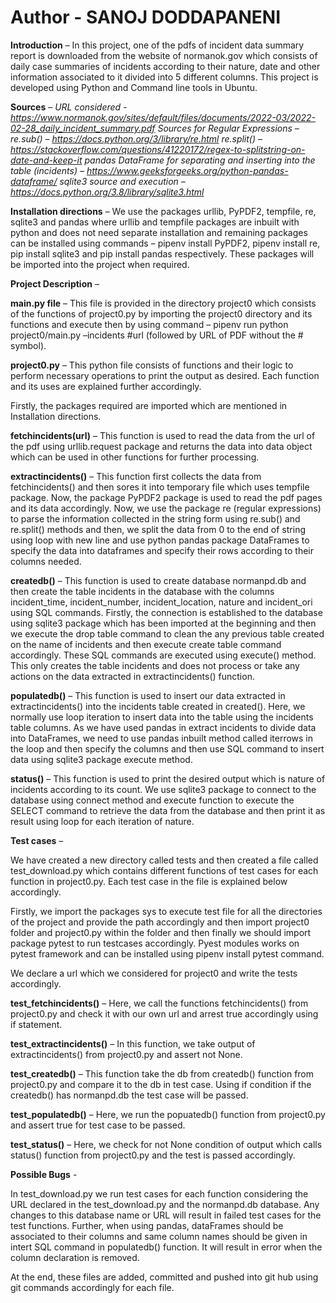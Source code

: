 # Author - SANOJ DODDAPANENI

**Introduction** – In this project, one of the pdfs of incident data summary report is downloaded from the website of normanok.gov which consists of daily case summaries of incidents according to their nature, date and other information associated to it divided into 5 different columns. This project is developed using Python and Command line tools in Ubuntu.

**Sources** – 
*URL considered - https://www.normanok.gov/sites/default/files/documents/2022-03/2022-02-28_daily_incident_summary.pdf
Sources for Regular Expressions – 
re.sub() – https://docs.python.org/3/library/re.html
re.split() – https://stackoverflow.com/questions/41220172/regex-to-splitstring-on-date-and-keep-it
pandas DataFrame for separating and inserting into the table (incidents) – https://www.geeksforgeeks.org/python-pandas-dataframe/
sqlite3 source and execution – https://docs.python.org/3.8/library/sqlite3.html*

**Installation directions** – We use the packages urllib, PyPDF2, tempfile, re, sqlite3 and pandas where urllib and tempfile packages are inbuilt with python and does not need separate installation and remaining packages can be installed using commands – pipenv install PyPDF2, pipenv install re, pip install sqlite3 and pip install pandas respectively. These packages will be imported into the project when required.

**Project Description** – 

**main.py file** – This file is provided in the directory project0 which consists of the functions of project0.py by importing the project0 directory and its functions and execute then by using command – pipenv run python project0/main.py –incidents #url (followed by URL of PDF without the # symbol).

**project0.py** – This python file consists of functions and their logic to perform necessary operations to print the output as desired. Each function and its uses are explained further accordingly.

Firstly, the packages required are imported which are mentioned in Installation directions.

**fetchincidents(url)** – This function is used to read the data from the url of the pdf using urllib.request package and returns the data into data object which can be used in other functions for further processing.

**extractincidents()** – This function first collects the data from fetchincidents() and then sores it into temporary file which uses tempfile package. Now, the package PyPDF2 package is used to read the pdf pages and its data accordingly. Now, we use the package re (regular expressions) to parse the information collected in the string form using re.sub() and re.split() methods and then, we split the data from 0 to the end of string using loop with new line and use python pandas package DataFrames to specify the data into dataframes and specify their rows according to their columns needed.

**createdb()** – This function is used to create database normanpd.db and then create the table incidents in the database with the columns incident_time, incident_number, incident_location, nature and incident_ori using SQL commands. Firstly, the connection is established to the database using sqlite3 package which has been imported at the beginning and then we execute the drop table command to clean the any previous table created on the name of incidents and then execute create table command accordingly. These SQL commands are executed using execute() method. This only creates the table incidents and does not process or take any actions on the data extracted in extractincidents() function.

**populatedb()** – This function is used to insert our data extracted in extractincidents() into the incidents table created in created(). Here, we normally use loop iteration to insert data into the table using the incidents table columns. As we have used pandas in extract incidents to divide data into DataFrames, we need to use pandas inbuilt method called iterrows in the loop and then specify the columns and then use SQL command to insert data using sqlite3 package execute method.

**status()** – This function is used to print the desired output which is nature of incidents according to its count. We use sqlite3 package to connect to the database using connect method and execute function to execute the SELECT command to retrieve the data from the database and then print it as result using loop for each iteration of nature.

**Test cases** – 

We have created a new directory called tests and then created a file called test_download.py which contains different functions of test cases for each function in project0.py. Each test case in the file is explained below accordingly.

Firstly, we import the packages sys to execute test file for all the directories of the project and provide the path accordingly and then import project0 folder and project0.py within the folder and then finally we should import package pytest to run testcases accordingly. Pyest modules works on pytest framework and can be installed using pipenv install pytest command.

We declare a url which we considered for project0 and write the tests accordingly.

**test_fetchincidents()** – Here, we call the functions fetchincidents() from project0.py and check it with our own url and arrest true accordingly using if statement.

**test_extractincidents()** – In this function, we take output of extractincidents() from project0.py and assert not None.

**test_createdb()** – This function take the db from createdb() function from project0.py and compare it to the db in test case. Using if condition if the createdb() has normanpd.db the test case will be passed.

**test_populatedb()** – Here, we run the popuatedb() function from project0.py and assert true for test case to be passed.

**test_status()** – Here, we check for not None condition of output which calls status() function from project0.py and the test is passed accordingly.

**Possible Bugs** - 

In test_download.py we run test cases for each function considering the URL declared in the test_download.py and the normanpd.db database. Any changes to this database name or URL will result in failed test cases for the test functions. Further, when using pandas, dataFrames should be associated to their columns and same column names should be given in intert SQL command in populatedb() function. It will result in error when the column declaration is removed.

At the end, these files are added, committed and pushed into git hub using git commands accordingly for each file.
